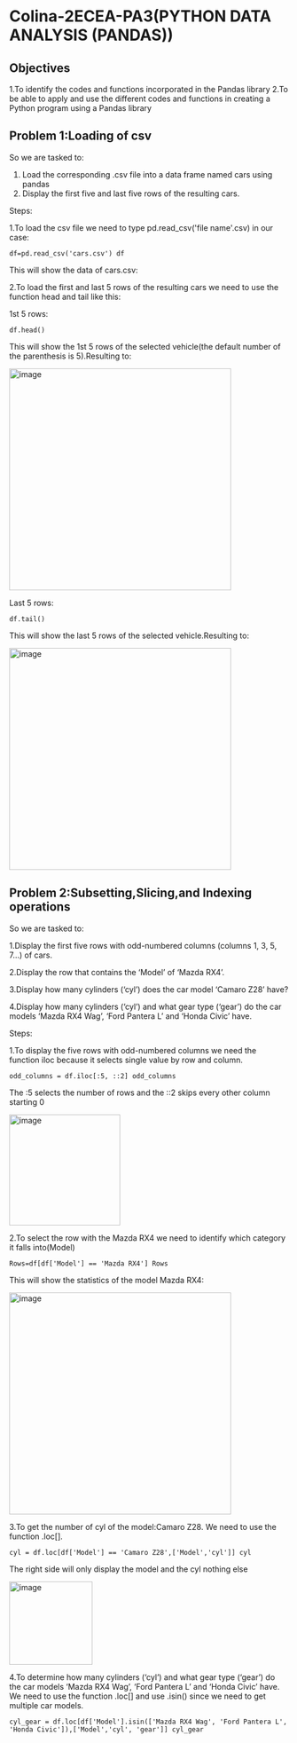 # Colina-2ECEA-PA3(PYTHON DATA ANALYSIS (PANDAS))

## Objectives
1.To identify the codes and functions incorporated in the Pandas library 
2.To be able to apply and use the different codes and functions in creating a Python program using a 
Pandas library

## Problem 1:Loading of csv

So we are tasked to:
1. Load the corresponding .csv file into a data frame named cars using pandas
2. Display the first five and last five rows of the resulting cars.

Steps:

1.To load the csv file we need to type pd.read_csv('file name'.csv) in our case:

`
df=pd.read_csv('cars.csv')
df
`

This will show the data of cars.csv:

2.To load the first and last 5 rows of the resulting cars we need to use the function head and tail like this:

1st 5 rows:

`
df.head()
`

This will show the 1st 5 rows of the selected vehicle(the default number of the parenthesis is 5).Resulting to:

<img width="400" height="400" alt="image" src="https://github.com/user-attachments/assets/154a7fe2-2436-4c3d-9381-55414a7cd262" />

Last 5 rows:

`
df.tail()
`

This will show the last 5 rows of the selected vehicle.Resulting to:

<img width="400" height="400" alt="image" src="https://github.com/user-attachments/assets/7b606591-536e-48b2-9c98-8386e4ae0a37" />

## Problem 2:Subsetting,Slicing,and Indexing operations

So we are tasked to:

1.Display the first five rows with odd-numbered columns (columns 1, 3, 5, 7…) of cars. 

2.Display the row that contains the ‘Model’ of ‘Mazda RX4’.

3.Display how many cylinders (‘cyl’) does the car model ‘Camaro Z28’ have?

4.Display how many cylinders (‘cyl’) and what gear type (‘gear’) do the car models ‘Mazda RX4 Wag’, ‘Ford Pantera L’ and ‘Honda Civic’ have.

Steps:

1.To display the five rows with odd-numbered columns we need the function iloc because it selects single value by row and column.

`
odd_columns = df.iloc[:5, ::2]
odd_columns
`

The :5 selects the number of rows and the ::2 skips every other column starting 0

<img width="200" height="200" alt="image" src="https://github.com/user-attachments/assets/66aa8bbf-3474-4a53-b0bc-ac6d0990984b" />

2.To select the row with the Mazda RX4 we need to identify which category it falls into(Model)

`
Rows=df[df['Model'] == 'Mazda RX4']
Rows
`

This will show the statistics of the model Mazda RX4:

<img width="400" height="400" alt="image" src="https://github.com/user-attachments/assets/4986c386-fde3-463f-a563-be1cc0707460" />

3.To get the number of cyl of the model:Camaro Z28. We need to use the function .loc[].

`
cyl = df.loc[df['Model'] == 'Camaro Z28',['Model','cyl']]
cyl
`

The right side will only display the model and the cyl nothing else

<img width="150" height="150" alt="image" src="https://github.com/user-attachments/assets/382eeb80-4f84-4704-8072-e795c0d81349" />

4.To determine how many cylinders (‘cyl’) and what gear type (‘gear’) do the car models ‘Mazda RX4 Wag’, ‘Ford Pantera L’ and ‘Honda Civic’ have. We need to use the function .loc[] and use .isin() since we need to get multiple car models.

`
cyl_gear = df.loc[df['Model'].isin(['Mazda RX4 Wag', 'Ford Pantera L', 'Honda Civic']),['Model','cyl', 'gear']]
cyl_gear
`

